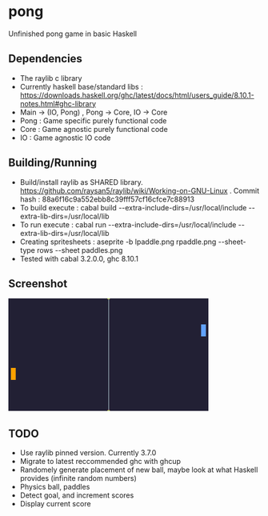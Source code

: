 # pong
Unfinished pong game in basic Haskell

## Dependencies
* The raylib c library
* Currently haskell base/standard libs : https://downloads.haskell.org/ghc/latest/docs/html/users_guide/8.10.1-notes.html#ghc-library
* Main -> (IO, Pong) , Pong -> Core, IO -> Core
* Pong : Game specific purely functional code
* Core : Game agnostic purely functional code
* IO : Game agnostic IO code

## Building/Running
* Build/install raylib as SHARED library. https://github.com/raysan5/raylib/wiki/Working-on-GNU-Linux . Commit hash : 88a6f16c9a552ebb8c39fff57cf16cfce7c88913
* To build execute : cabal build --extra-include-dirs=/usr/local/include --extra-lib-dirs=/usr/local/lib
* To run execute : cabal run --extra-include-dirs=/usr/local/include --extra-lib-dirs=/usr/local/lib
* Creating spritesheets : aseprite -b lpaddle.png rpaddle.png --sheet-type rows --sheet paddles.png
* Tested with cabal 3.2.0.0, ghc 8.10.1

## Screenshot
![Screenshot image](https://github.com/danielc777888/pong/blob/main/screenshot.png "Screenshot")

## TODO
* Use raylib pinned version. Currently 3.7.0
* Migrate to latest reccommended ghc with ghcup
* Randomely generate placement of new ball, maybe look at what Haskell provides (infinite random numbers)
* Physics ball, paddles
* Detect goal, and increment scores
* Display current score

